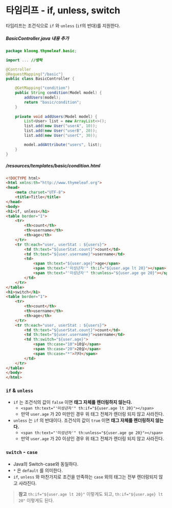 # 타임리프 - if, unless, switch

타임리프는 조건식으로 `if` 와 `unless` (`if`의 반대)를 지원한다.

##### BasicController.java 내용 추가
```Java
package kloong.thymeleaf.basic;

import ... //생략

@Controller
@RequestMapping("/basic")
public class BasicController {

    @GetMapping("condition")
    public String condition(Model model) {
        addUsers(model);
        return "basic/condition";
    }
    
    private void addUsers(Model model) {
        List<User> list = new ArrayList<>();
        list.add(new User("userA", 10));
        list.add(new User("userB", 20));
        list.add(new User("userC", 30));

        model.addAttribute("users", list);
    }
}
```

##### /resources/templates/basic/condition.html
```HTML
<!DOCTYPE html>
<html xmlns:th="http://www.thymeleaf.org">
<head>
    <meta charset="UTF-8">
    <title>Title</title>
</head>
<body>
<h1>if, unless</h1>
<table border="1">
    <tr>
        <th>count</th>
        <th>username</th>
        <th>age</th>
    </tr>
    <tr th:each="user, userStat : ${users}">
        <td th:text="${userStat.count}">count</td>
        <td th:text="${user.username}">username</td>
        <td>
            <span th:text="${user.age}">age</span>
            <span th:text="'미성년자'" th:if="${user.age lt 20}"></span>
            <span th:text="'미성년자'" th:unless="${user.age ge 20}"></span>
        </td>
    </tr>
</table>
<h1>switch</h1>
<table border="1">
    <tr>
        <th>count</th>
        <th>username</th>
        <th>age</th>
    </tr>
    <tr th:each="user, userStat : ${users}">
        <td th:text="${userStat.count}">count</td>
        <td th:text="${user.username}">username</td>
        <td th:switch="${user.age}">
            <span th:case="10">10살</span>
            <span th:case="20">20살</span>
            <span th:case="*">기타</span>
        </td>
    </tr>
</table>
</body>
</html>
```

### `if` & `unless`
- `if` 는 조건식의 값이 `false` 이면 **태그 자체를 렌더링하지 않는다.**
	- `<span th:text="'미성년자'" th:if="${user.age lt 20}"></span>`
	- 만약 `user.age` 가 20 미만인 경우 위 태그 전체가 렌더링 되지 않고 사라진다.
- `unless` 는 `if` 의 반대이다. 조건식의 값이 `true` 이면 **태그 자체를 렌더링하지 않는다.**
	- `<span th:text="'미성년자'" th:unless="${user.age ge 20}"></span>`
	- 만약 `user.age` 가 20 이상인 경우 위 태그 전체가 렌더링 되지 않고 사라진다.

### `switch` - `case`
- Java의 Switch-case와 동일하다.
- `*` 은 `default` 를 의미한다.
- `if`, `unless` 와 마찬가지로 조건을 만족하는 `case` 외의 태그는 전부 렌더링되지 않고 사라진다.

>**참고**
>`th:if="${user.age lt 20}"` 이렇게도 되고, `th:if="${user.age} lt 20"` 이렇게도 된다.